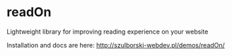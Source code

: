 # readOn
Lightweight library for improving reading experience on your website

Installation and docs are here:
http://szulborski-webdev.pl/demos/readOn/
